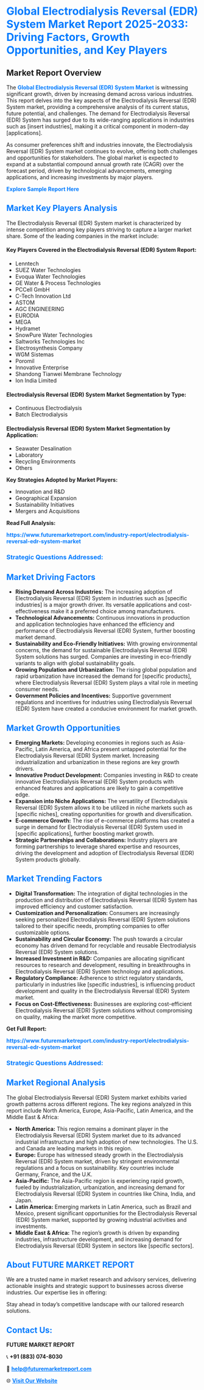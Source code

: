 <h1 style="color: #007BFF;">Global Electrodialysis Reversal (EDR) System Market Report 2025-2033: Driving Factors, Growth Opportunities, and Key Players</h1>

<section id="overview">
<h2>Market Report Overview</h2>
<p>The <a href="https://www.futuremarketreport.com/industry-report/electrodialysis-reversal-edr-system-market" style="color: #007BFF; text-decoration: none;"><strong>Global Electrodialysis Reversal (EDR) System Market</strong></a> is witnessing significant growth, driven by increasing demand across various industries. This report delves into the key aspects of the Electrodialysis Reversal (EDR) System market, providing a comprehensive analysis of its current status, future potential, and challenges. The demand for Electrodialysis Reversal (EDR) System has surged due to its wide-ranging applications in industries such as [insert industries], making it a critical component in modern-day [applications].</p>
<p>As consumer preferences shift and industries innovate, the Electrodialysis Reversal (EDR) System market continues to evolve, offering both challenges and opportunities for stakeholders. The global market is expected to expand at a substantial compound annual growth rate (CAGR) over the forecast period, driven by technological advancements, emerging applications, and increasing investments by major players.</p>
</section>

<section id="overview">
<p><a href="https://www.futuremarketreport.com/request-sample/reportId=60332" style="color: #007BFF; text-decoration: none;"><strong>Explore Sample Report Here</strong></a></p>
</section>

<section id="key-players">
<h2 style="color: #007BFF;">Market Key Players Analysis</h2>
<p>The Electrodialysis Reversal (EDR) System market is characterized by intense competition among key players striving to capture a larger market share. Some of the leading companies in the market include:</p>
<h4>Key Players Covered in the Electrodialysis Reversal (EDR) System Report:</h4>
<ul><li>Lenntech</li><li>SUEZ Water Technologies</li><li>Evoqua Water Technologies</li><li>GE Water &amp; Process Technologies</li><li>PCCell GmbH</li><li>C-Tech Innovation Ltd</li><li>ASTOM</li><li>AGC ENGINEERING</li><li>EURODIA</li><li>MEGA</li><li>Hydramet</li><li>SnowPure Water Technologies</li><li>Saltworks Technologies Inc</li><li>Electrosynthesis Company</li><li>WGM Sistemas</li><li>Poromil</li><li>Innovative Enterprise</li><li>Shandong Tianwei Membrane Technology</li><li>Ion India Limited</li></ul>
<h4>Electrodialysis Reversal (EDR) System Market Segmentation by Type:</h4>
<ul><li>Continuous Electrodialysis</li><li>Batch Electrodialysis</li></ul>

<h4>Electrodialysis Reversal (EDR) System Market Segmentation by Application:</h4>
<ul><li>Seawater Desalination</li><li>Laboratory</li><li>Recycling Environments</li><li>Others</li></ul>
<p><strong>Key Strategies Adopted by Market Players:</strong></p>
<ul>
<li>Innovation and R&D</li>
<li>Geographical Expansion</li>
<li>Sustainability Initiatives</li>
<li>Mergers and Acquisitions</li>
</ul>
</section>

<section>
<p><strong>Read Full Analysis: </strong></p><a href="https://www.futuremarketreport.com/industry-report/electrodialysis-reversal-edr-system-market" style="color: #007BFF; text-decoration: none;"><strong>https://www.futuremarketreport.com/industry-report/electrodialysis-reversal-edr-system-market</strong></a>
<h3 style="color: #007BFF;">Strategic Questions Addressed:</h3>
</section>

<section id="driving-factors">
<h2 style="color: #007BFF;">Market Driving Factors</h2>
<ul>
<li><strong>Rising Demand Across Industries:</strong> The increasing adoption of Electrodialysis Reversal (EDR) System in industries such as [specific industries] is a major growth driver. Its versatile applications and cost-effectiveness make it a preferred choice among manufacturers.</li>
<li><strong>Technological Advancements:</strong> Continuous innovations in production and application technologies have enhanced the efficiency and performance of Electrodialysis Reversal (EDR) System, further boosting market demand.</li>
<li><strong>Sustainability and Eco-Friendly Initiatives:</strong> With growing environmental concerns, the demand for sustainable Electrodialysis Reversal (EDR) System solutions has surged. Companies are investing in eco-friendly variants to align with global sustainability goals.</li>
<li><strong>Growing Population and Urbanization:</strong> The rising global population and rapid urbanization have increased the demand for [specific products], where Electrodialysis Reversal (EDR) System plays a vital role in meeting consumer needs.</li>
<li><strong>Government Policies and Incentives:</strong> Supportive government regulations and incentives for industries using Electrodialysis Reversal (EDR) System have created a conducive environment for market growth.</li>
</ul>
</section>

<section id="growth-opportunities">
<h2 style="color: #007BFF;">Market Growth Opportunities</h2>
<ul>
<li><strong>Emerging Markets:</strong> Developing economies in regions such as Asia-Pacific, Latin America, and Africa present untapped potential for the Electrodialysis Reversal (EDR) System market. Increasing industrialization and urbanization in these regions are key growth drivers.</li>
<li><strong>Innovative Product Development:</strong> Companies investing in R&D to create innovative Electrodialysis Reversal (EDR) System products with enhanced features and applications are likely to gain a competitive edge.</li>
<li><strong>Expansion into Niche Applications:</strong> The versatility of Electrodialysis Reversal (EDR) System allows it to be utilized in niche markets such as [specific niches], creating opportunities for growth and diversification.</li>
<li><strong>E-commerce Growth:</strong> The rise of e-commerce platforms has created a surge in demand for Electrodialysis Reversal (EDR) System used in [specific applications], further boosting market growth.</li>
<li><strong>Strategic Partnerships and Collaborations:</strong> Industry players are forming partnerships to leverage shared expertise and resources, driving the development and adoption of Electrodialysis Reversal (EDR) System products globally.</li>
</ul>
</section>

<section id="trending-factors">
<h2 style="color: #007BFF;">Market Trending Factors</h2>
<ul>
<li><strong>Digital Transformation:</strong> The integration of digital technologies in the production and distribution of Electrodialysis Reversal (EDR) System has improved efficiency and customer satisfaction.</li>
<li><strong>Customization and Personalization:</strong> Consumers are increasingly seeking personalized Electrodialysis Reversal (EDR) System solutions tailored to their specific needs, prompting companies to offer customizable options.</li>
<li><strong>Sustainability and Circular Economy:</strong> The push towards a circular economy has driven demand for recyclable and reusable Electrodialysis Reversal (EDR) System solutions.</li>
<li><strong>Increased Investment in R&D:</strong> Companies are allocating significant resources to research and development, resulting in breakthroughs in Electrodialysis Reversal (EDR) System technology and applications.</li>
<li><strong>Regulatory Compliance:</strong> Adherence to strict regulatory standards, particularly in industries like [specific industries], is influencing product development and quality in the Electrodialysis Reversal (EDR) System market.</li>
<li><strong>Focus on Cost-Effectiveness:</strong> Businesses are exploring cost-efficient Electrodialysis Reversal (EDR) System solutions without compromising on quality, making the market more competitive.</li>
</ul>
</section>

<section>
<p><strong>Get Full Report: </strong></p><a href="https://www.futuremarketreport.com/industry-report/electrodialysis-reversal-edr-system-market" style="color: #007BFF; text-decoration: none;"><strong>https://www.futuremarketreport.com/industry-report/electrodialysis-reversal-edr-system-market</strong></a>
<h3 style="color: #007BFF;">Strategic Questions Addressed:</h3>
</section>


<section id="regional-analysis">
<h2 style="color: #007BFF;">Market Regional Analysis</h2>
<p>The global Electrodialysis Reversal (EDR) System market exhibits varied growth patterns across different regions. The key regions analyzed in this report include North America, Europe, Asia-Pacific, Latin America, and the Middle East & Africa:</p>
<ul>
<li><strong>North America:</strong> This region remains a dominant player in the Electrodialysis Reversal (EDR) System market due to its advanced industrial infrastructure and high adoption of new technologies. The U.S. and Canada are leading markets in this region.</li>
<li><strong>Europe:</strong> Europe has witnessed steady growth in the Electrodialysis Reversal (EDR) System market, driven by stringent environmental regulations and a focus on sustainability. Key countries include Germany, France, and the U.K.</li>
<li><strong>Asia-Pacific:</strong> The Asia-Pacific region is experiencing rapid growth, fueled by industrialization, urbanization, and increasing demand for Electrodialysis Reversal (EDR) System in countries like China, India, and Japan.</li>
<li><strong>Latin America:</strong> Emerging markets in Latin America, such as Brazil and Mexico, present significant opportunities for the Electrodialysis Reversal (EDR) System market, supported by growing industrial activities and investments.</li>
<li><strong>Middle East & Africa:</strong> The region’s growth is driven by expanding industries, infrastructure development, and increasing demand for Electrodialysis Reversal (EDR) System in sectors like [specific sectors].</li>
</ul>
</section>

<footer>
<h2 style="color: #007BFF;">About FUTURE MARKET REPORT</h2>
<p>We are a trusted name in market research and advisory services, delivering actionable insights and strategic support to businesses across diverse industries. Our expertise lies in offering:</p>

<p>Stay ahead in today’s competitive landscape with our tailored research solutions.</p>

<h2 style="color: #007BFF;">Contact Us:</h2>
<p><strong>FUTURE MARKET REPORT</strong></p>
<p>📞 <strong>+91 (883) 074-8030</strong></p>
<p>📧 <strong><a href="mailto:help@futuremarketreport.com" style="color: #007BFF;">help@futuremarketreport.com</a></strong></p>
<p>🌐 <strong><a href="https://www.futuremarketreport.com/" style="color: #007BFF;">Visit Our Website</a></strong></p>
</footer>